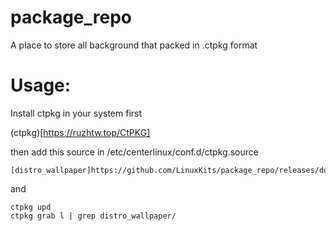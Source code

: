 # package_repo
A place to store all background that packed in .ctpkg format
# Usage:

Install ctpkg in your system first

(ctpkg)[https://ruzhtw.top/CtPKG]

then add this source in /etc/centerlinux/conf.d/ctpkg.source

```
[distro_wallpaper]https://github.com/LinuxKits/package_repo/releases/download/ctpm/
```

and

```
ctpkg upd
ctpkg grab l | grep distro_wallpaper/ 
```

